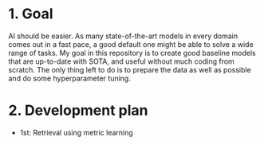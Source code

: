 # 1. Goal
AI should be easier. As many state-of-the-art models in every domain comes out in a fast pace, a good default one might be able to solve a wide range of tasks. My goal in this repository is to create good baseline models that are up-to-date with SOTA, and useful without much coding from scratch. The only thing left to do is to prepare the data as well as possible and do some hyperparameter tuning.

# 2. Development plan
- 1st: Retrieval using metric learning
